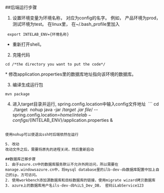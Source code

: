 ##后端运行步骤

1. 设置环境变量为环境名称， 对应为config的名字。 例如， 产品环境为prod， 测试环境为test。 在linux里， 在~/.bash_profile里加入
  
  ```
  export INTELAB_ENV={环境名称}
  ```
 
 * 重新打开shell。

2. 克隆代码
 
  ```
  cd /*the directory you want to put the code*/
  ```
  
 * 修改application.properties里的数据库地址指向该环境的数据库。
 
3. 编译生成运行包
  
  ```
  mvn package
  ```

4. 进入target目录并运行, spring.config.location中输入config文件地址
  ```
  cd ./target
  nohup java -jar /*target .jar file*/ --spring.config.location=${home}/intelab-configs/${INTELAB_ENV}/application.properties &
  ```
  
  使用nohup可以使退出ssh时后端依然在运行

5. 改动
  改动文件之后，需要将原先的进程关闭，然后重新启动

##数据库迁移步骤
1. 由于azure.cn中的数据库服务默认不允许外网访问，所以需要在manage.windowsazure.cn中，将mysql database里的ilb-dev-db数据库配置中加上自己的ip，方可访问。
2. 使用workbench添加源数据库和目标数据库的链接，使用migrate wizard拷贝数据库
3. azure上的数据库用户名ils-dev-db%iLS_Dev_DB， 密码iLabService123
